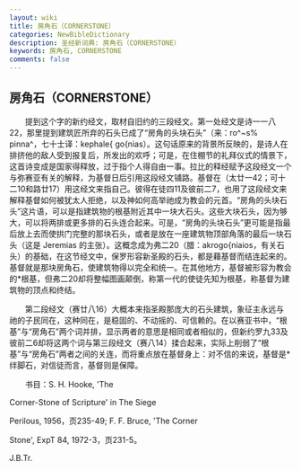 ```yaml
---
layout: wiki
title: 房角石（CORNERSTONE）
categories: NewBibleDictionary
description: 圣经新词典: 房角石（CORNERSTONE）
keywords: 房角石, CORNERSTONE
comments: false
---
```


## 房角石（CORNERSTONE）

　　提到这个字的新约经文，取材自旧约的三段经文。第一处经文是诗一一八22，那里提到建筑匠所弃的石头已成了“房角的头块石头”（来：ro^~s% pinna^，七十士译：kephale{ go{nias）。这句话原来的背景所反映的，是诗人在排挤他的敌人受到报复后，所发出的欢呼；可是，在住棚节的礼拜仪式的情景下，这首诗变成是国家得释放，过于指个人得自由一事。拉比的释经赋予这段经文一个与弥赛亚有关的解释，为基督日后引用这段经文铺路。基督在（太廿一42；可十二10和路廿17）用这经文来指自己。彼得在徒四11及彼前二7，也用了这段经文来解释基督如何被犹太人拒绝，以及神如何高举祂成为教会的元首。“房角的头块石头”这片语，可以是指建筑物的根基附近其中一块大石头。这些大块石头，因为够大，可以将两排或更多排的石头连合起来。可是，“房角的头块石头”更可能是指最后放上去而使拱门完整的那块石头，或者是放在一座建筑物顶部角落的最后一块石头（这是 Jeremias 的主张）。这概念成为弗二20（腊：akrogo{niaios，有关石头）的基础，在这节经文中，保罗形容新圣殿的石头，都是藉基督而结连起来的。基督就是那块房角石，使建筑物得以完全和统一。在其他地方，基督被形容为教会的*根基，但弗二20却将整幅图画颠倒，称第一代的使徒先知为根基，称基督为建筑物的顶点和终结。

　　第二段经文（赛廿八16）大概本来指圣殿那庞大的石头建筑，象征主永远与祂的子民同在，这种同在，是稳固的、不动摇的、可信赖的。在以赛亚书中，“根基”与“房角石”两个词并排，显示两者的意思是相同或者相似的，但新约罗九33及彼前二6却将这两个词与第三段经文（赛八14）揉合起来，实际上削弱了“根基”与“房角石”两者之间的关连，而将重点放在基督身上：对不信的来说，基督是*绊脚石，对信徒而言，基督则是保障。

　　书目：S. H. Hooke, 'The

Corner-Stone of Scripture' in The Siege

Perilous, 1956，页235-49; F. F. Bruce, 'The Corner

Stone', ExpT 84, 1972-3，页231-5。

J.B.Tr.






